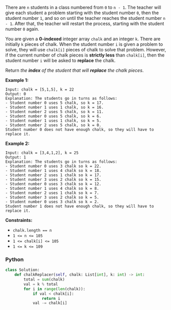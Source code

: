 There are  `n`  students in a class numbered from  `0`  to  `n - 1`. The teacher will give each student a problem
starting with the student number  `0`, then the student number  `1`, and so on until the teacher reaches the student
number  `n - 1`. After that, the teacher will restart the process, starting with the student number  `0`  again.

You are given a  **0-indexed**  integer array  `chalk`  and an integer  `k`. There are initially  `k`  pieces of chalk.
When the student number  `i`  is given a problem to solve, they will use  `chalk[i]`  pieces of chalk to solve that
problem. However, if the current number of chalk pieces is  **strictly less**  than  `chalk[i]`, then the student
number  `i`  will be asked to  **replace**  the chalk.

Return  _the  **index**  of the student that will  **replace**  the chalk pieces_.

**Example 1:**

```
Input: chalk = [5,1,5], k = 22
Output: 0
Explanation: The students go in turns as follows:
- Student number 0 uses 5 chalk, so k = 17.
- Student number 1 uses 1 chalk, so k = 16.
- Student number 2 uses 5 chalk, so k = 11.
- Student number 0 uses 5 chalk, so k = 6.
- Student number 1 uses 1 chalk, so k = 5.
- Student number 2 uses 5 chalk, so k = 0.
Student number 0 does not have enough chalk, so they will have to replace it.
```

**Example 2:**

```
Input: chalk = [3,4,1,2], k = 25
Output: 1
Explanation: The students go in turns as follows:
- Student number 0 uses 3 chalk so k = 22.
- Student number 1 uses 4 chalk so k = 18.
- Student number 2 uses 1 chalk so k = 17.
- Student number 3 uses 2 chalk so k = 15.
- Student number 0 uses 3 chalk so k = 12.
- Student number 1 uses 4 chalk so k = 8.
- Student number 2 uses 1 chalk so k = 7.
- Student number 3 uses 2 chalk so k = 5.
- Student number 0 uses 3 chalk so k = 2.
Student number 1 does not have enough chalk, so they will have to replace it.
```

**Constraints:**

- `chalk.length == n`
- `1 <= n <= 105`
- `1 <= chalk[i] <= 105`
- `1 <= k <= 109`

### Python

```py
class Solution:
    def chalkReplacer(self, chalk: List[int], k: int) -> int:
        total = sum(chalk)
        val = k % total
        for i in range(len(chalk)):
            if val < chalk[i]:
                return i
            val -= chalk[i]
```